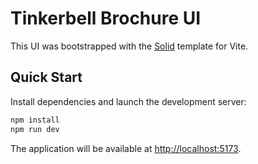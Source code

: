 # Tinkerbell Brochure UI

This UI was bootstrapped with the [Solid](https://solidjs.com/) template for Vite.

## Quick Start

Install dependencies and launch the development server:

```bash
npm install
npm run dev
```

The application will be available at <http://localhost:5173>.
